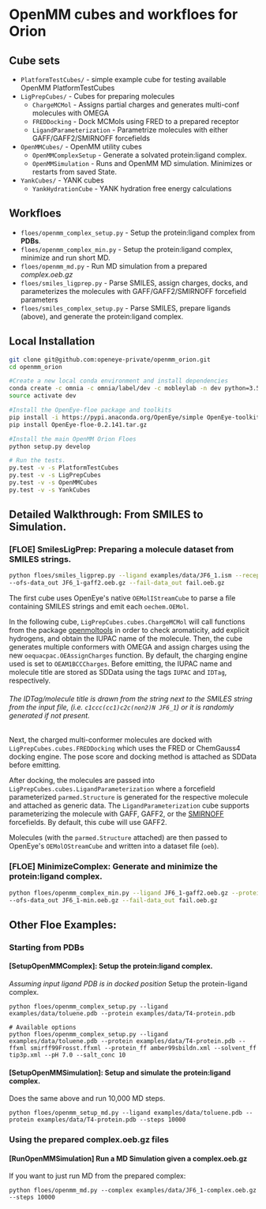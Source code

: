 # OpenMM cubes and workfloes for Orion

## Cube sets

* `PlatformTestCubes/` - simple example cube for testing available OpenMM PlatformTestCubes
* `LigPrepCubes/` - Cubes for preparing molecules
  * `ChargeMCMol` - Assigns partial charges and generates multi-conf molecules with OMEGA
  * `FREDDocking` - Dock MCMols using FRED to a prepared receptor
  * `LigandParameterization` - Parametrize molecules with either GAFF/GAFF2/SMIRNOFF forcefields
* `OpenMMCubes/` - OpenMM utility cubes
  * `OpenMMComplexSetup` - Generate a solvated protein:ligand complex.
  * `OpenMMSimulation` - Runs and OpenMM MD simulation. Minimizes or restarts from saved State.
* `YankCubes/` - YANK cubes
  * `YankHydrationCube` - YANK hydration free energy calculations

## Workfloes

* `floes/openmm_complex_setup.py` - Setup the protein:ligand complex from **PDBs**.
* `floes/openmm_complex_min.py` - Setup the protein:ligand complex, minimize and run short MD.
* `floes/openmm_md.py` - Run MD simulation from a prepared *complex.oeb.gz*
* `floes/smiles_ligprep.py` - Parse SMILES, assign charges, docks, and parameterizes the molecules with GAFF/GAFF2/SMIRNOFF forcefield parameters
* `floes/smiles_complex_setup.py` - Parse SMILES, prepare ligands (above), and generate the protein:ligand complex.

## Local Installation
```bash
git clone git@github.com:openeye-private/openmm_orion.git
cd openmm_orion

#Create a new local conda environment and install dependencies
conda create -c omnia -c omnia/label/dev -c mobleylab -n dev python=3.5 openmm==7.1.0rc1 openmoltools==0.7.5 ambermini==16.16.0 smarty==0.1.4 parmed==2.7.1 alchemy==1.2.3 pdbfixer==1.4 smirff99frosst==1.0.5 yank==0.15.2
source activate dev

#Install the OpenEye-floe package and toolkits
pip install -i https://pypi.anaconda.org/OpenEye/simple OpenEye-toolkits
pip install OpenEye-floe-0.2.141.tar.gz

#Install the main OpenMM Orion Floes
python setup.py develop

# Run the tests.
py.test -v -s PlatformTestCubes
py.test -v -s LigPrepCubes
py.test -v -s OpenMMCubes
py.test -v -s YankCubes
```
## Detailed Walkthrough: From SMILES to Simulation.
### [FLOE] SmilesLigPrep: Preparing a molecule dataset from SMILES strings.
```bash
python floes/smiles_ligprep.py --ligand examples/data/JF6_1.ism --receptor examples/data/epox_hydrolase_receptor.oeb.gz --molecule_forcefield GAFF2 \
--ofs-data_out JF6_1-gaff2.oeb.gz --fail-data_out fail.oeb.gz
```

The first cube uses OpenEye's native `OEMolIStreamCube` to parse a file containing SMILES strings and emit each `oechem.OEMol`.

In the following cube, `LigPrepCubes.cubes.ChargeMCMol` will call functions from the package [openmoltools](https://github.com/choderalab/openmoltools/blob/master/openmoltools/openeye.py) in order to check aromaticity, add explicit hydrogens, and obtain the IUPAC name of the molecule. Then, the cube generates multiple conformers with OMEGA and assign charges using the new `oequacpac.OEAssignCharges` function. By default, the charging engine used is set to `OEAM1BCCCharges`. Before emitting, the IUPAC name and molecule title are stored as SDData using the tags `IUPAC` and `IDTag`, respectively.
###### The IDTag/molecule title is drawn from the string next to the SMILES string from the input file, (i.e. `c1ccc(cc1)c2c(non2)N JF6_1`) or it is randomly generated if not present.

Next, the charged multi-conformer molecules are docked with `LigPrepCubes.cubes.FREDDocking` which uses the FRED or ChemGauss4 docking engine. The pose score and docking method is attached as SDData before emitting.

After docking, the molecules are passed into `LigPrepCubes.cubes.LigandParameterization` where a forcefield parameterized `parmed.Structure` is generated for the respective molecule and attached as generic data. The `LigandParameterization` cube supports parameterizing the molecule with GAFF, GAFF2, or the [SMIRNOFF](https://github.com/open-forcefield-group/smirff99Frosst) forcefields. By default, this cube will use GAFF2.

Molecules (with the `parmed.Structure` attached) are then passed to OpenEye's `OEMolOStreamCube` and written into a dataset file (`oeb`).

### [FLOE] MinimizeComplex: Generate and minimize the protein:ligand complex.
```bash
python floes/openmm_complex_min.py --ligand JF6_1-gaff2.oeb.gz --protein examples/data/epox_hydrolase_apo-protein.pdb \
--ofs-data_out JF6_1-min.oeb.gz --fail-data_out fail.oeb.gz
```


## Other Floe Examples:
### Starting from PDBs
#### [SetupOpenMMComplex]: Setup the protein:ligand complex.
*Assuming input ligand PDB is in docked position*
Setup the protein-ligand complex.
```
python floes/openmm_complex_setup.py --ligand examples/data/toluene.pdb --protein examples/data/T4-protein.pdb

# Available options
python floes/openmm_complex_setup.py --ligand examples/data/toluene.pdb --protein examples/data/T4-protein.pdb --ffxml smirff99Frosst.ffxml --protein_ff amber99sbildn.xml --solvent_ff tip3p.xml --pH 7.0 --salt_conc 10
```

#### [SetupOpenMMSimulation]: Setup and simulate the protein:ligand complex.
Does the same above and run 10,000 MD steps.
```
python floes/openmm_setup_md.py --ligand examples/data/toluene.pdb --protein examples/data/T4-protein.pdb --steps 10000
```

### Using the prepared complex.oeb.gz files
#### [RunOpenMMSimulation] Run a MD Simulation given a complex.oeb.gz
If you want to just run MD from the prepared complex:
```
python floes/openmm_md.py --complex examples/data/JF6_1-complex.oeb.gz --steps 10000
```
